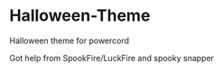 # Halloween-Theme
Halloween theme for powercord


Got help from SpookFire/LuckFire and spooky snapper
